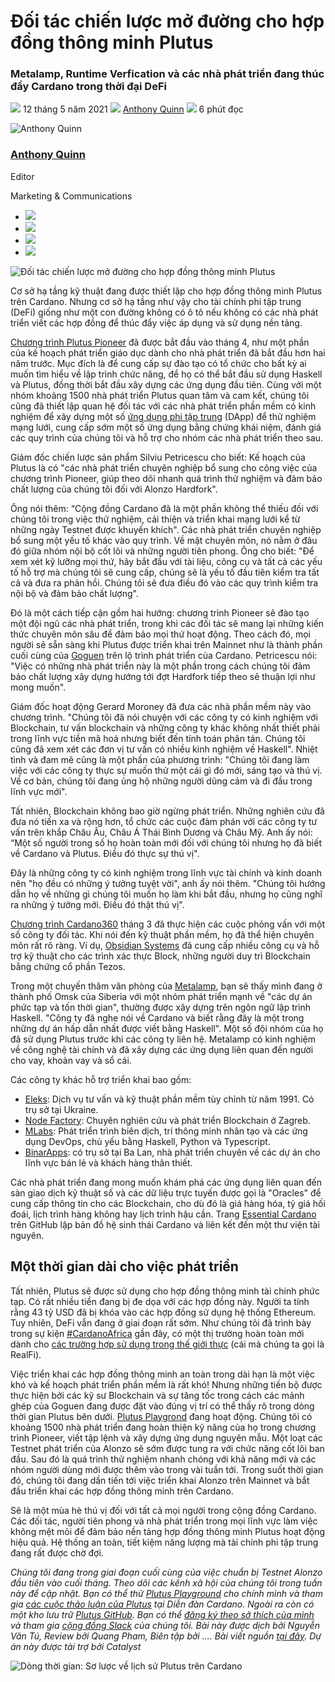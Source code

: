# Đối tác chiến lược mở đường cho hợp đồng thông minh Plutus

### **Metalamp, Runtime Verfication và các nhà phát triển đang thúc đẩy Cardano trong thời đại DeFi**

![](img/2021-05-12-developers-add-muscle-to-plutus-smart-contracts-on-cardano-for-defi.002.png) 12 tháng 5 năm 2021 ![](img/2021-05-12-developers-add-muscle-to-plutus-smart-contracts-on-cardano-for-defi.002.png) [Anthony Quinn](tmp//en/blog/authors/anthony-quinn/page-1/) ![](img/2021-05-12-developers-add-muscle-to-plutus-smart-contracts-on-cardano-for-defi.003.png) 6 phút đọc

![Anthony Quinn](img/2021-05-12-developers-add-muscle-to-plutus-smart-contracts-on-cardano-for-defi.004.png)[](tmp//en/blog/authors/anthony-quinn/page-1/)

### [**Anthony Quinn**](tmp//en/blog/authors/anthony-quinn/page-1/)

Editor

Marketing &amp; Communications

- ![](img/2021-05-12-developers-add-muscle-to-plutus-smart-contracts-on-cardano-for-defi.005.png)[](mailto:anthony.quinn@iohk.io "Email")
- ![](img/2021-05-12-developers-add-muscle-to-plutus-smart-contracts-on-cardano-for-defi.006.png)[](https://www.youtube.com/watch?v=KkcAic12dvc "YouTube")
- ![](img/2021-05-12-developers-add-muscle-to-plutus-smart-contracts-on-cardano-for-defi.007.png)[](https://www.linkedin.com/in/tony-quinn-frsa-0b093229 "LinkedIn")
- ![](img/2021-05-12-developers-add-muscle-to-plutus-smart-contracts-on-cardano-for-defi.008.png)[](https://twitter.com/IohkT "Twitter")

![Đối tác chiến lược mở đường cho hợp đồng thông minh Plutus](img/2021-05-12-developers-add-muscle-to-plutus-smart-contracts-on-cardano-for-defi.009.jpeg)

Cơ sở hạ tầng kỹ thuật đang được thiết lập cho hợp đồng thông minh Plutus trên Cardano. Nhưng cơ sở hạ tầng như vậy cho tài chính phi tập trung (DeFi) giống như một con đường không có ô tô nếu không có các nhà phát triển viết các hợp đồng để thúc đẩy việc áp dụng và sử dụng nền tảng.

[Chương trình Plutus Pioneer](https://iohk.io/en/blog/posts/2021/04/01/everything-you-need-to-know-about-our-new-plutus-pioneer-program/) đã được bắt đầu vào tháng 4, như một phần của kế hoạch phát triển giáo dục dành cho nhà phát triển đã bắt đầu hơn hai năm trước. Mục đích là để cung cấp sự đào tạo có tổ chức cho bất kỳ ai muốn tìm hiểu về lập trình chức năng, để họ có thể bắt đầu sử dụng Haskell và Plutus, đồng thời bắt đầu xây dựng các ứng dụng đầu tiên. Cùng với một nhóm khoảng 1500 nhà phát triển Plutus quan tâm và cam kết, chúng tôi cũng đã thiết lập quan hệ đối tác với các nhà phát triển phần mềm có kinh nghiệm để xây dựng một số [ứng dụng phi tập trung](https://github.com/input-output-hk/plutus-use-cases) (DApp) để thử nghiệm mạng lưới, cung cấp sớm một số ứng dụng bằng chứng khái niệm, đánh giá các quy trình của chúng tôi và hỗ trợ cho nhóm các nhà phát triển theo sau.

Giám đốc chiến lược sản phẩm Silviu Petricescu cho biết: Kế hoạch của Plutus là có "các nhà phát triển chuyên nghiệp bổ sung cho công việc của chương trình Pioneer, giúp theo dõi nhanh quá trình thử nghiệm và đảm bảo chất lượng của chúng tôi đối với Alonzo Hardfork".

Ông nói thêm: “Cộng đồng Cardano đã là một phần không thể thiếu đối với chúng tôi trong việc thử nghiệm, cải thiện và triển khai mạng lưới kể từ những ngày Testnet được khuyến khích". Các nhà phát triển chuyên nghiệp bổ sung một yếu tố khác vào quy trình. Về mặt chuyên môn, nó nằm ở đâu đó giữa nhóm nội bộ cốt lõi và những người tiên phong. Ông cho biết: "Để xem xét kỹ lưỡng mọi thứ, hãy bắt đầu với tài liệu, công cụ và tất cả các yếu tố hỗ trợ mà chúng tôi sẽ cung cấp, chúng sẽ là yếu tố đầu tiên kiểm tra tất cả và đưa ra phản hồi. Chúng tôi sẽ đưa điều đó vào các quy trình kiểm tra nội bộ và đảm bảo chất lượng".

Đó là một cách tiếp cận gồm hai hướng: chương trình Pioneer sẽ đào tạo một đội ngũ các nhà phát triển, trong khi các đối tác sẽ mang lại những kiến thức chuyên môn sâu để đảm bảo mọi thứ hoạt động. Theo cách đó, mọi người sẽ sẵn sàng khi Plutus được triển khai trên Mainnet như là thành phần cuối cùng của [Goguen](https://roadmap.cardano.org/en/goguen/) trên lộ trình phát triển của Cardano. Petricescu nói: "Việc có những nhà phát triển này là một phần trong cách chúng tôi đảm bảo chất lượng xây dựng hướng tới đợt Hardfork tiếp theo sẽ thuận lợi như mong muốn".

Giám đốc hoạt động Gerard Moroney đã đưa các nhà phần mềm này vào chương trình. "Chúng tôi đã nói chuyện với các công ty có kinh nghiệm với Blockchain, tư vấn blockchain và những công ty khác không nhất thiết phải trong lĩnh vực tiền mã hoá nhưng biết đến tính toán phân tán. Chúng tôi cũng đã xem xét các đơn vị tư vấn có nhiều kinh nghiệm về Haskell". Nhiệt tình và đam mê cũng là một phần của phương trình: "Chúng tôi đang làm việc với các công ty thực sự muốn thử một cái gì đó mới, sáng tạo và thú vị. Về cơ bản, chúng tôi đang ủng hộ những người dũng cảm và đi đầu trong lĩnh vực mới".

Tất nhiên, Blockchain không bao giờ ngừng phát triển. Những nghiên cứu đã đưa nó tiến xa và rộng hơn, tổ chức các cuộc đàm phán với các công ty tư vấn trên khắp Châu Âu, Châu Á Thái Bình Dương và Châu Mỹ. Anh ấy nói: “Một số người trong số họ hoàn toàn mới đối với chúng tôi nhưng họ đã biết về Cardano và Plutus. Điều đó thực sự thú vị".

Đây là những công ty có kinh nghiệm trong lĩnh vực tài chính và kinh doanh nên "họ đều có những ý tưởng tuyệt vời", anh ấy nói thêm. "Chúng tôi hướng dẫn họ về những gì chúng tôi muốn họ làm khi bắt đầu, nhưng họ cũng nghĩ ra những ý tưởng mới. Điều đó thật thú vị".

[Chương trình Cardano360](https://www.youtube.com/watch?v=ULBLgPgxtN8&t=4406s) tháng 3 đã thực hiện các cuộc phỏng vấn với một số công ty đối tác. Khi nói đến kỹ thuật phần mềm, họ đã thể hiện chuyên môn rất rõ ràng. Ví dụ, [Obsidian Systems](https://obsidian.systems/) đã cung cấp nhiều công cụ và hỗ trợ kỹ thuật cho các trình xác thực Block, những người duy trì Blockchain bằng chứng cổ phần Tezos.

Trong một chuyến thăm văn phòng của [Metalamp](https://en.metalamp.io/), bạn sẽ thấy mình đang ở thành phố Omsk của Siberia với một nhóm phát triển mạnh về "các dự án phức tạp và tốn thời gian", thường được xây dựng trên ngôn ngữ lập trình Haskell. "Công ty đã nghe nói về Cardano và biết rằng đây là một trong những dự án hấp dẫn nhất được viết bằng Haskell". Một số đội nhóm của họ đã sử dụng Plutus trước khi các công ty liên hệ. Metalamp có kinh nghiệm về công nghệ tài chính và đã xây dựng các ứng dụng liên quan đến người cho vay, khoản vay và sổ cái.

Các công ty khác hỗ trợ triển khai bao gồm:

- [Eleks](https://eleks.com/): Dịch vụ tư vấn và kỹ thuật phần mềm tùy chỉnh từ năm 1991. Có trụ sở tại Ukraine.
- [Node Factory](https://nodefactory.io/): Chuyên nghiên cứu và phát triển Blockchain ở Zagreb.
- [MLabs](https://www.mlabs.city/): Phát triển trình biên dịch, trí thông minh nhân tạo và các ứng dụng DevOps, chủ yếu bằng Haskell, Python và Typescript.
- [BinarApps](https://binarapps.com/): có trụ sở tại Ba Lan, nhà phát triển chuyên về các dự án cho lĩnh vực bán lẻ và khách hàng thân thiết.

Các nhà phát triển đang mong muốn khám phá các ứng dụng liên quan đến sàn giao dịch kỹ thuật số và các dữ liệu trực tuyến được gọi là "Oracles" để cung cấp thông tin cho các Blockchain, cho dù đó là giá hàng hóa, tỷ giá hối đoái, lịch trình hàng không hay lịch trình hậu cần. Trang [Essential Cardano](https://github.com/input-output-hk/essential-cardano/blob/main/essential-cardano-list.md) trên GitHub lập bản đồ hệ sinh thái Cardano và liên kết đến một thư viện tài nguyên.

## **Một thời gian dài cho việc phát triển**

Tất nhiên, Plutus sẽ được sử dụng cho hợp đồng thông minh tài chính phức tạp. Có rất nhiều tiền đang bị đe dọa với các hợp đồng này. Người ta tính rằng 43 tỷ USD đã bị khóa vào các hợp đồng sử dụng hệ thống Ethereum. Tuy nhiên, DeFi vẫn đang ở giai đoạn rất sớm. Như chúng tôi đã trình bày trong sự kiện [#CardanoAfrica](https://africa.cardano.org/) gần đây, có một thị trường hoàn toàn mới dành cho [các trường hợp sử dụng trong thế giới thực](https://www.youtube.com/watch?v=MhIYXIMJNno&t=1012s) (cái mà chúng ta gọi là RealFi).

Việc triển khai các hợp đồng thông minh an toàn trong dài hạn là một việc khó và kế hoạch phát triển phần mềm là rất khó! Nhưng những tiến bộ được thực hiện bởi các kỹ sư Blockchain và sự tăng tốc trong cách các mảnh ghép của Goguen đang được đặt vào đúng vị trí có thể thấy rõ trong dòng thời gian Plutus bên dưới. [Plutus Playgrond](https://playground.plutus.iohkdev.io/) đang hoạt động. Chúng tôi có khoảng 1500 nhà phát triển đang hoàn thiện kỹ năng của họ trong chương trình Pioneer, viết tập lệnh và xây dựng ứng dụng nguyên mẫu. Một loạt các Testnet phát triển của Alonzo sẽ sớm được tung ra với chức năng cốt lõi ban đầu. Sau đó là quá trình thử nghiệm nhanh chóng với khả năng mới và các nhóm người dùng mới được thêm vào trong vài tuần tới. Trong suốt thời gian đó, chúng tôi đang dần tiến tới việc triển khai Alonzo trên Mainnet và bắt đầu triển khai các hợp đồng thông minh trên Cardano.

Sẽ là một mùa hè thú vị đối với tất cả mọi người trong cộng đồng Cardano. Các đối tác, người tiên phong và nhà phát triển trong mọi lĩnh vực làm việc không mệt mỏi để đảm bảo nền tảng hợp đồng thông minh Plutus hoạt động hiệu quả. Hệ thống an toàn, tiết kiệm năng lượng mà tài chính phi tập trung đang rất được chờ đợi.

*Chúng tôi đang trong giai đoạn cuối cùng của việc chuẩn bị Testnet Alonzo đầu tiên vào cuối tháng. Theo dõi các kênh xã hội của chúng tôi trong tuần này để cập nhật. Bạn có thể thử [Plutus Playground](https://playground.plutus.iohkdev.io/) cho chính mình và tham gia [các cuộc thảo luận của Plutus](https://forum.cardano.org/c/developers/cardano-plutus/148) tại Diễn đàn Cardano. Ngoài ra còn có một kho lưu trữ [Plutus GitHub](https://github.com/input-output-hk/plutus). Bạn có thể [đăng ký theo sở thích của mình](https://input-output.typeform.com/to/gQ0t9ep5) và tham gia [cộng đồng Slack](https://iohkdevcommunity.slack.com/join/shared_invite/zt-mdvb06fr-8Tv8pjl~iR0~lGrimqK_yg#/shared-invite/email) của chúng tôi. Bài này được dịch bởi Nguyễn Văn Tú, Review bởi Quang Pham, Biên tập bởi .... Bài viết nguồn [tại đây](https://iohk.io/en/blog/posts/2021/05/12/developers-add-muscle-to-plutus-smart-contracts-on-cardano-for-defi). *Dự án này được tài trợ bởi Catalyst**

![Dòng thời gian: Sơ lược về lịch sử Plutus trên Cardano](img/2021-05-12-developers-add-muscle-to-plutus-smart-contracts-on-cardano-for-defi.010.png)
